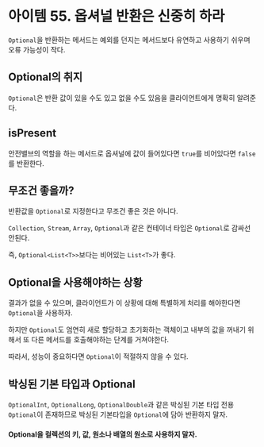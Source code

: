 # 아이템 55. 옵셔널 반환은 신중히 하라

`Optional`을 반환하는 메서드는 예외를 던지는 메서드보다 유연하고 사용하기 쉬우며 오류 가능성이 작다.

## Optional의 취지
`Optional`은 반환 값이 있을 수도 있고 없을 수도 있음을 클라이언트에게 명확히 알려준다.

## isPresent
안전밸브의 역할을 하는 메서드로 옵셔널에 값이 들어있다면 `true`를 비어있다면 `false`를 반환한다.

## 무조건 좋을까?
반환값을 `Optional`로 지정한다고 무조건 좋은 것은 아니다.

`Collection`, `Stream`, `Array`, `Optional`과 같은 컨테이너 타입은 `Optional`로 감싸선 안된다.

즉, `Optional<List<T>>`보다는 비어있는 `List<T>`가 좋다.


## Optional을 사용해야하는 상황
결과가 없을 수 있으며, 클라이언트가 이 상황에 대해 특별하게 처리를 해야한다면 `Optional`을 사용하자.

하지만 `Optional`도 엄연히 새로 할당하고 초기화하는 객체이고 내부의 값을 꺼내기 위해서 또 다른 메서드를 호출해야하는 단계를 거쳐야한다.

따라서, 성능이 중요하다면 `Optional`이 적절하지 않을 수 있다.


## 박싱된 기본 타입과 Optional
`OptionalInt`, `OptionalLong`, `OptionalDouble`과 같은 박싱된 기본 타입 전용 `Optional`이 존재하므로 박싱된 기본타입을 `Optional`에 담아 반환하지 말자.


#### Optional을 컬렉션의 키, 값, 원소나 배열의 원소로 사용하지 말자.

